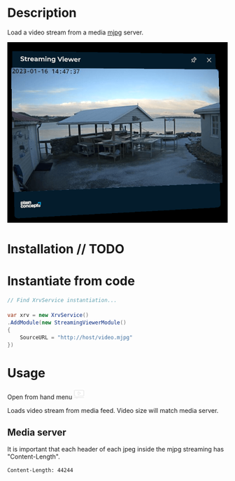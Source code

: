# Description

Load a video stream from a media [mjpg](https://es.wikipedia.org/wiki/MJPEG) server.

![snapshot](images/snapshot.png)

# Installation // TODO

# Instantiate from code

```csharp
// Find XrvService instantiation...

var xrv = new XrvService()
.AddModule(new StreamingViewerModule()
{
    SourceURL = "http://host/video.mjpg"
})
```

# Usage

Open from hand menu ![snapshot](images/VideoStreaming.png)

Loads video stream from media feed.
Video size will match media server.

## Media server

It is important that each header of each jpeg inside the mjpg streaming has "Content-Length".

```
Content-Length: 44244
```

